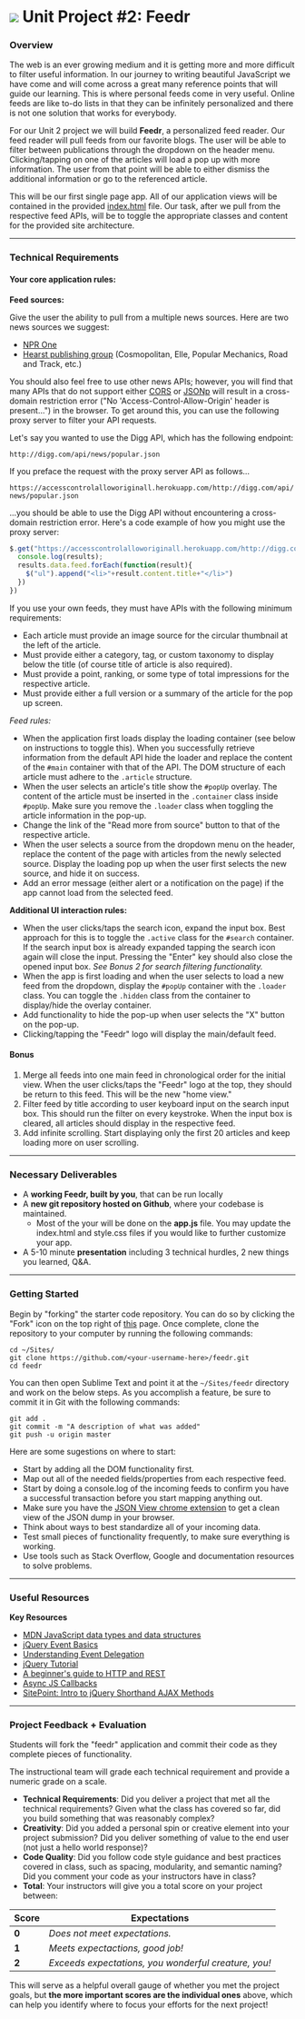 # ![](https://ga-dash.s3.amazonaws.com/production/assets/logo-9f88ae6c9c3871690e33280fcf557f33.png) Unit Project #2: Feedr

### Overview

The web is an ever growing medium and it is getting more and more difficult
to filter useful information. In our journey to writing beautiful JavaScript we
have come and will come across a great many reference points that will guide our
learning. This is where personal feeds come in very useful. Online feeds are
like to-do lists in that they can be infinitely personalized and there is not
one solution that works for everybody.

For our Unit 2 project we will build __Feedr__, a personalized feed reader. Our
feed reader will pull feeds from our favorite blogs. The user will be able to
filter between publications through the dropdown on the header menu.
Clicking/tapping on one of the articles will load a pop up with more
information. The user from that point will be able to either dismiss the
additional information or go to the referenced article.

This will be our first single page app. All of our application views will be
contained in the provided [index.html](index.html) file. Our task, after we pull from the
respective feed APIs, will be to toggle the appropriate classes and content for
the provided site architecture.

---

### Technical Requirements

#### Your core application rules:

__Feed sources:__

Give the user the ability to pull from a multiple news sources. Here are two news sources we suggest:

- [NPR One](http://dev.npr.org/)
- [Hearst publishing group](http://developer.hearst.com/) (Cosmopolitan, Elle, Popular Mechanics, Road and Track, etc.)

You should also feel free to use other news APIs; however, you will find that many APIs that do not support either [CORS](https://en.wikipedia.org/wiki/Cross-origin_resource_sharing) or [JSONp](https://en.wikipedia.org/wiki/JSONP) will result in a cross-domain restriction error ("No 'Access-Control-Allow-Origin' header is present...") in the browser. To get around this, you can use the following proxy server to filter your API requests.

Let's say you wanted to use the Digg API, which has the following endpoint:

`http://digg.com/api/news/popular.json`

If you preface the request with the proxy server API as follows...

`https://accesscontrolalloworiginall.herokuapp.com/http://digg.com/api/news/popular.json`

...you should be able to use the Digg API without encountering a cross-domain restriction error. Here's a code example of how you might use the proxy server:

```js
$.get("https://accesscontrolalloworiginall.herokuapp.com/http://digg.com/api/news/popular.json", function(results){
  console.log(results);
  results.data.feed.forEach(function(result){
    $("ul").append("<li>"+result.content.title+"</li>")
  })
})
```

If you use your own feeds, they must have APIs with the following minimum
requirements:

- Each article must provide an image source for the circular thumbnail at the
  left of the article.
- Must provide either a category, tag, or custom taxonomy to display below the
  title (of course title of article is also required).
- Must provide a point, ranking, or some type of total impressions for the
  respective article.
- Must provide either a full version or a summary of the article for the pop up
  screen.

_Feed rules:_

- When the application first loads display the loading container (see below on
  instructions to toggle this). When you successfully retrieve information from
  the default API hide the loader and replace the content of the `#main`
  container with that of the API. The DOM structure of each article must adhere
  to the `.article` structure.
- When the user selects an article's title show the `#popUp` overlay. The
  content of the article must be inserted in the `.container` class inside
  `#popUp`. Make sure you remove the `.loader` class when toggling the article
  information in the pop-up.
- Change the link of the "Read more from source" button to that of the
  respective article.
- When the user selects a source from the dropdown menu on the header, replace
  the content of the page with articles from the newly selected source. Display
  the loading pop up when the user first selects the new source, and hide it on
  success.
- Add an error message (either alert or a notification on the page) if the app
  cannot load from the selected feed.

__Additional UI interaction rules:__

- When the user clicks/taps the search icon, expand the input box. Best approach
  for this is to toggle the `.active` class for the `#search` container. If the
  search input box is already expanded tapping the search icon again will close
  the input. Pressing the "Enter" key should also close the opened input box.
  _See Bonus 2 for search filtering functionality._
- When the app is first loading and when the user selects to load a new feed
  from the dropdown, display the `#popUp` container with the `.loader` class.
  You can toggle the `.hidden` class from the container to display/hide the
  overlay container.
- Add functionality to hide the pop-up when user selects the "X" button on the
  pop-up.
- Clicking/tapping the "Feedr" logo will display the main/default feed.


#### Bonus

1. Merge all feeds into one main feed in chronological order for the initial
   view. When the user clicks/taps the "Feedr" logo at the top, they should be
   return to this feed. This will be the new "home view."
2. Filter feed by title according to user keyboard input on the search input
   box. This should run the filter on every keystroke. When the input box is
   cleared, all articles should display in the respective feed.
3. Add infinite scrolling. Start displaying only the first 20 articles and keep
   loading more on user scrolling.

---

### Necessary Deliverables

* A __working Feedr, built by you__, that can be run locally
* A __new git repository hosted on Github__, where your codebase is maintained.
  - Most of the your will be done on the __app.js__ file. You may update
  the index.html and style.css files if you would like to further customize your
  app.
* A 5-10 minute **presentation** including 3 technical hurdles, 2 new things you learned, Q&A.

---

### Getting Started

Begin by "forking" the starter code repository. You can do so by clicking the "Fork" icon on
the top right of [this](https://github.com/generalassembly-studio/JS-Unit-2-Project-Starter-Code) page. Once
complete, clone the repository to your computer by running the following
commands:

```
cd ~/Sites/
git clone https://github.com/<your-username-here>/feedr.git
cd feedr
```

You can then open Sublime Text and point it at the `~/Sites/feedr` directory and
work on the below steps. As you accomplish a feature, be sure to commit it in
Git with the following commands:

```
git add .
git commit -m "A description of what was added"
git push -u origin master
```

Here are some sugestions on where to start:

- Start by adding all the DOM functionality first.
- Map out all of the needed fields/properties from each respective feed.
- Start by doing a console.log of the incoming feeds to confirm you have a
  successful transaction before you start mapping anything out.
- Make sure you have the [JSON View chrome extension](https://chrome.google.com/webstore/detail/jsonview/chklaanhfefbnpoihckbnefhakgolnmc?hl=en)
  to get a clean view of the JSON dump in your browser.
- Think about ways to best standardize all of your incoming data.
- Test small pieces of functionality frequently, to make sure everything is
  working.
- Use tools such as Stack Overflow, Google and documentation resources to solve
  problems.

---

### Useful Resources

**Key Resources**

- [MDN JavaScript data types and data structures](https://developer.mozilla.org/en-US/docs/Web/JavaScript/Data_structures)
- [jQuery Event Basics](https://learn.jquery.com/events/event-basics/)
- [Understanding Event Delegation](http://learn.jquery.com/events/event-delegation/)
- [jQuery Tutorial](http://tutorials.jenkov.com/jquery/index.html#jquery-version-used-in-this-tutorial)
- [A beginner's guide to HTTP and REST](http://code.tutsplus.com/tutorials/a-beginners-guide-to-http-and-rest--net-16340)
- [Async JS Callbacks](http://sporto.github.io/blog/2012/12/09/callbacks-listeners-promises/)
- [SitePoint: Intro to jQuery Shorthand AJAX Methods](http://www.sitepoint.com/introduction-jquery-shorthand-ajax-methods/)

---

### Project Feedback + Evaluation

Students will fork the "feedr" application and commit their code as they
complete pieces of functionality.

The instructional team will grade each technical requirement and provide a
numeric grade on a scale.

- __Technical Requirements__: Did you deliver a project that met all the
  technical requirements? Given what the class has covered so far, did you build
  something that was reasonably complex?
- __Creativity__: Did you added a personal spin or creative element into your
  project submission? Did you deliver something of value to the end user (not
  just a hello world response)?
- __Code Quality__: Did you follow code style guidance and best practices
  covered in class, such as spacing, modularity, and semantic naming? Did you
  comment your code as your instructors have in class?
- __Total__: Your instructors will give you a total score on your project
  between:

Score | Expectations
----- | ------------
**0** | _Does not meet expectations._
**1** | _Meets expectactions, good job!_
**2** | _Exceeds expectations, you wonderful creature, you!_

This will serve as a helpful overall gauge of whether you met the project goals, but __the more important scores are the individual ones__ above, which can help you identify where to focus your efforts for the next project!
